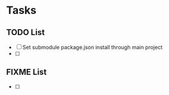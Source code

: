 # Tasks

## TODO List

- [ ] Set submodule package.json install through main project
- [ ]

## FIXME List

- [ ]
